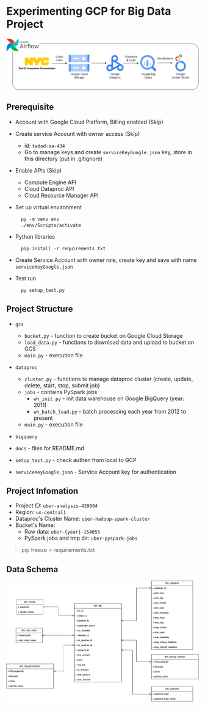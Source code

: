 # Experimenting GCP for Big Data Project

![gcp](docs/gcp.png)

## Prerequisite

- Account with Google Cloud Platform, Billing enabled (Skip)
- Create service Account with owner access (Skip)
  - id: `tadod-sa-434`
  - Go to manage keys and create `serviceKeyGoogle.json` key, store in this directory  (put in .gitignore)
- Enable APIs (Skip)
  - Compute Engine API
  - Cloud Dataproc API
  - Cloud Resource Manager API
- Set up virtual environment

        py -m venv env
        ./env/Scripts/activate

- Python libraries

        pip install -r requirements.txt

- Create Service Account with owner role, create key and save with name `serviceKeyGoogle.json`

- Test run

        py setup_test.py

## Project Structure

- `gcs`
  - `bucket.py` - function to create bucket on Google Cloud Storage
  - `load_data.py` - functions to download data and upload to bucket on GCS
  - `main.py` - execution file

- `dataproc`
  - `cluster.py` - functions to manage dataproc cluster (create, update, delete, start, stop, submit job)
  - `jobs` - contains PySpark jobs
    - `wh_init.py` - init data warehouse on Google BigQuery (year: 2011)
    - `wh_batch_load.py` - batch processing each year from 2012 to present
  - `main.py` - execution file

- `bigquery`

- `docs` - files for README.md
- `setup_test.py` - check authen from local to GCP
- `serviceKeyGoogle.json` - Service Account key for authentication

## Project Infomation

- Project ID: `uber-analysis-439804`
- Region: `us-central1`
- Dataproc's Cluster Name: `uber-hadoop-spark-cluster`
- Bucket's Name:
  - Raw data: `uber-{year}-154055`
  - PySpark jobs and tmp dir: `uber-pyspark-jobs`

> pip freeze > requirements.txt

## Data Schema

![](docs/schema.png)
